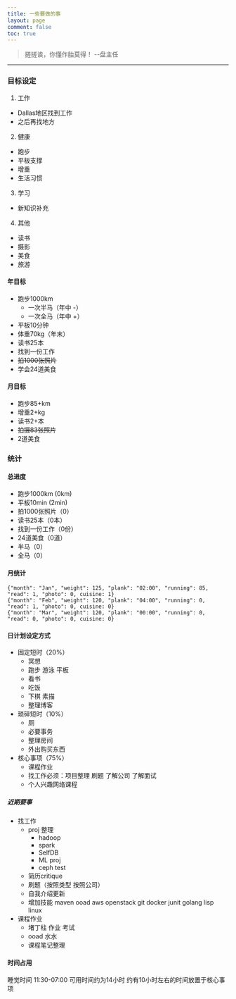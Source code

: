 ```yaml
---
title: 一些要做的事
layout: page
comment: false
toc: true
---
```


> 搓搓诶，你懂作胎莫得！  --盘主任

---

### 目标设定
1. 工作
  * Dallas地区找到工作
  * 之后再找地方
2. 健康
  * 跑步
  * 平板支撑
  * 增重
  * 生活习惯
3. 学习
  * 新知识补充
4. 其他
  * 读书
  * 摄影
  * 美食
  * 旅游

#### 年目标
* 跑步1000km
  - 一次半马（年中 -）
  - 一次全马（年中 +）
* 平板10分钟
* 体重70kg（年末）
* 读书25本
* 找到一份工作
* <del>拍1000张照片</del>
* 学会24道美食

#### 月目标
* 跑步85+km
* 增重2+kg
* 读书2+本
* <del>拍摄83张照片</del>
* 2道美食

### 统计

#### 总进度
* 跑步1000km (0km)
* 平板10min (2min)
* 拍1000张照片（0）
* 读书25本（0本）
* 找到一份工作（0份）
* 24道美食（0道）
* 半马（0）
* 全马（0）

#### 月统计
```
{"month": "Jan", "weight": 125, "plank": "02:00", "running": 85, "read": 1, "photo": 0, cuisine: 1}
{"month": "Feb", "weight": 120, "plank": "04:00", "running": 0, "read": 1, "photo": 0, cuisine: 0}
{"month": "Mar", "weight": 120, "plank": "00:00", "running": 0, "read": 0, "photo": 0, cuisine: 0}
```

#### 日计划设定方式
* 固定短时（20%）
  - 冥想
  - 跑步 游泳 平板
  - 看书
  - 吃饭
  - 下棋 素描
  - 整理博客 
* 琐碎短时（10%）
  - 厕
  - 必要事务
  - 整理房间
  - 外出购买东西
* 核心事项（75%）
  - 课程作业
  - 找工作必须：项目整理 刷题 了解公司 了解面试
  - 个人兴趣网络课程

##### 近期要事
* 找工作
  - proj 整理
    - hadoop
    - spark
    - SelfDB
    - ML proj
    - ceph test
  - 简历critique
  - 刷题（按照类型 按照公司）
  - 自我介绍更新
  - 增加技能 maven ooad aws openstack git docker junit golang lisp linux
* 课程作业
  - 堵丁柱 作业 考试
  - ooad 水水
  - 课程笔记整理

#### 时间占用
睡觉时间 11:30-07:00
可用时间约为14小时
约有10小时左右的时间放置于核心事项